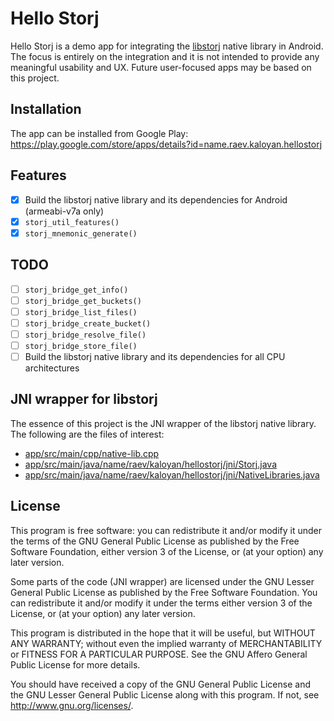 # Hello Storj
Hello Storj is a demo app for integrating the [libstorj](https://github.com/Storj/libstorj) native library in Android. The focus is entirely on the integration and it is not intended to provide any meaningful usability and UX. Future user-focused apps may be based on this project.

## Installation

The app can be installed from Google Play: https://play.google.com/store/apps/details?id=name.raev.kaloyan.hellostorj

## Features

* [x] Build the libstorj native library and its dependencies for Android (armeabi-v7a only)
* [x] `storj_util_features()`
* [x] `storj_mnemonic_generate()`

## TODO

* [ ] `storj_bridge_get_info()`
* [ ] `storj_bridge_get_buckets()`
* [ ] `storj_bridge_list_files()`
* [ ] `storj_bridge_create_bucket()`
* [ ] `storj_bridge_resolve_file()`
* [ ] `storj_bridge_store_file()`
* [ ] Build the libstorj native library and its dependencies for all CPU architectures

## JNI wrapper for libstorj

The essence of this project is the JNI wrapper of the libstorj native library. The following are the files of interest:
- [app/src/main/cpp/native-lib.cpp](https://github.com/kaloyan-raev/hello-storj/blob/master/app/src/main/cpp/native-lib.cpp)
- [app/src/main/java/name/raev/kaloyan/hellostorj/jni/Storj.java](https://github.com/kaloyan-raev/hello-storj/blob/master/app/src/main/java/name/raev/kaloyan/hellostorj/jni/Storj.java)
- [app/src/main/java/name/raev/kaloyan/hellostorj/jni/NativeLibraries.java](https://github.com/kaloyan-raev/hello-storj/blob/master/app/src/main/java/name/raev/kaloyan/hellostorj/jni/NativeLibraries.java)

## License

This program is free software: you can redistribute it and/or modify it under the terms of the GNU General Public License as published by the Free Software Foundation, either version 3 of the License, or (at your option) any later version.

Some parts of the code (JNI wrapper) are licensed under the GNU Lesser General Public License as published by the Free Software Foundation. You can redistribute it and/or modify it under the terms either version 3 of the License, or (at your option) any later version.

This program is distributed in the hope that it will be useful, but WITHOUT ANY WARRANTY; without even the implied warranty of MERCHANTABILITY or FITNESS FOR A PARTICULAR PURPOSE. See the GNU Affero General Public License for more details.

You should have received a copy of the GNU General Public License and the GNU Lesser General Public License along with this program. If not, see http://www.gnu.org/licenses/.
